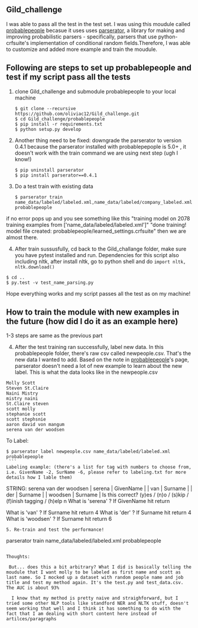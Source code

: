 ## Gild_challenge

I was able to pass all the test in the test set. I was using this moudule called [probablepeople](https://github.com/datamade/probablepeople) becasue it uses uses [parserator](https://github.com/datamade/parserator), a library for making and improving probabilistic parsers - specifically, parsers that use python-crfsuite's implementation of conditional random fields.Therefore, I was able to customize and added more example and train the moudule. 

## Following are steps to set up probablepeople and test if my script pass all the tests

1. clone Gild_challenge and submodule probablepeople to your local machine

   ```
   $ git clone --recursive https://github.com/oliviac12/Gild_challenge.git 
   $ cd Gild_challenge/probablepeople
   $ pip install -r requirements.txt  
   $ python setup.py develop
   ```
2. Another thing need to be fixed: downgrade the parserator to version 0.4.1 because the parserator installed with probablepepople is  5.0+ , it doesn't work with the train command we are using next step (ugh I know!) 
    ```
   $ pip uninstall parserator
   $ pip install parserator==0.4.1
    ```  
3. Do a test train with existing data
   ```
   $ parserator train name_data/labeled/labeled.xml,name_data/labeled/company_labeled.xml probablepeople
    ```  
if no error pops up and you see something like this 
"training model on 2078 training examples from ['name_data/labeled/labeled.xml']"
"done training! model file created: probablepeople/learned_settings.crfsuite"
then we are almost there. 
 
 4. After train sussusfully, cd back to the Gild_challange folder, make sure you have pytest installed and run. Dependencies for this script also including nltk, after install nltk, go to python shell and do ```import nltk, nltk.download()```
 
  ```
  $ cd .. 
  $ py.test -v test_name_parsing.py
  ``` 
 
 Hope everything works and my script passes all the test as on my machine! 

## How to train the module with new examples in the future (how did I do it as an example here)

 1-3 steps are same as the previous part
 
 
 4. After the test training ran successfully, label new data. In this probablepeople folder, there's raw csv called newpeople.csv. That's the new data I wanted to add. Based on the note in [probablepeople](https://github.com/datamade/probablepeople)'s page, parserator doesn't need a lot of new example to learn about the new label. This is what the data looks like in the newpeople.csv
  ```
  Molly Scott
  Steven St.Claire
  Naini Mistry
  mistry naini
  St.Claire steven
  scott molly
  stephanie scott
  scott stephsnie
  aaron david von mangum
  serena van der woodsen
  ```
To Label:
   ```
   $ parserator label newpeople.csv name_data/labeled/labeled.xml probablepeople
    ```  
Labeling example: (there's a list for tag with numbers to choose from, i.e. GivenName -2, SurName -6, please refer to labeling.txt for more details how I lable them)
   ```
   STRING: serena van der woodsen
  | serena  | GivenName |
  | van     | Surname   |
  | der     | Surname   |
  | woodsen | Surname   |
  Is this correct? (y)es / (n)o / (s)kip / (f)inish tagging / (h)elp
  n
  What is 'serena' ? If GivenName hit return
  
  What is 'van' ? If Surname hit return
  4
  What is 'der' ? If Surname hit return
  4
  What is 'woodsen' ? If Surname hit return
  6
  ```
 5. Re-train and test the performance! 
```
parserator train name_data/labeled/labeled.xml probablepeople
```

Thoughts:

 But... does this a bit arbitrary? What I did is basically telling the moudule that I want molly to be labeled as first name and scott as last name. So I mocked up a dataset with random people name and job title and test my method again. It's the test.py and test_data.csv. The AUC is about 93% 
 
  I know that my method is pretty naive and straighforward, but I tried some other NLP tools like standford NER and NLTK stuff, doesn't seem working that well and I think it has something to do with the fact that I am dealing with short content here instead of artilces/paragraphs
   
 
